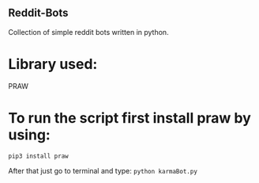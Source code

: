 ## Reddit-Bots
Collection of simple reddit bots written in python.

# Library used:
PRAW

# To run the script first install praw by using:
`pip3 install praw`

After that just go to terminal and type:
`python karmaBot.py`

